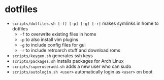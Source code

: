 # dotfiles

- `scripts/dotfiles.sh [-f] [-p] [-g] [-r]` makes symlinks in home to dotfiles
  - `-f` to overwrite existing files in home
  - `-p` to also install vim plugins
  - `-g` to include config files for gui
  - `-r` to include retroarch stuff and download roms
- `scripts/keygen.sh` generates ssh keys
- `scripts/packages.sh` installs packages for Arch Linux
- `scripts/superuseradd.sh` adds a new user who can sudo
- `scripts/autologin.sh <user>` automatically login as `<user>` on boot
